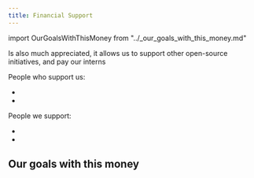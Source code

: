 ```yaml
---
title: Financial Support
---
```

import OurGoalsWithThisMoney from "../_our_goals_with_this_money.md"

Is also much appreciated, it allows us to support other open-source initiatives, and pay our interns

People who support us:

-
-

People we support:

- 
- 


## Our goals with this money

<OurGoalsWithThisMoney/>